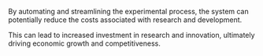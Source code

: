 By automating and streamlining the experimental process, the system can potentially reduce the costs associated with research and development. 

This can lead to increased investment in research and innovation, ultimately driving economic growth and competitiveness.